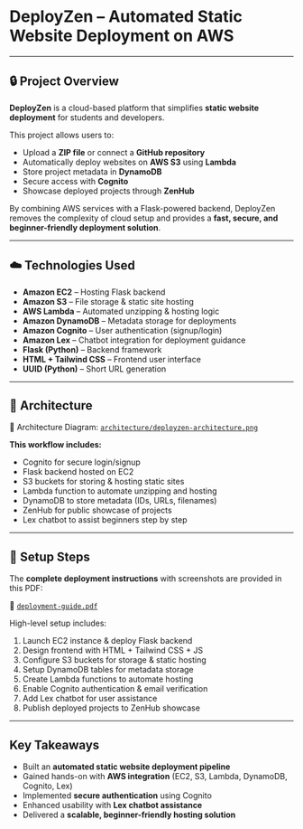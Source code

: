 #  DeployZen – Automated Static Website Deployment on AWS

---

## 🔒 Project Overview

**DeployZen** is a cloud-based platform that simplifies **static website deployment** for students and developers.  

This project allows users to:  
- Upload a **ZIP file** or connect a **GitHub repository**  
- Automatically deploy websites on **AWS S3** using **Lambda**  
- Store project metadata in **DynamoDB**  
- Secure access with **Cognito**  
- Showcase deployed projects through **ZenHub**  

By combining AWS services with a Flask-powered backend, DeployZen removes the complexity of cloud setup and provides a **fast, secure, and beginner-friendly deployment solution**.  

---

## ☁️ Technologies Used

- **Amazon EC2** – Hosting Flask backend  
- **Amazon S3** – File storage & static site hosting  
- **AWS Lambda** – Automated unzipping & hosting logic  
- **Amazon DynamoDB** – Metadata storage for deployments  
- **Amazon Cognito** – User authentication (signup/login)  
- **Amazon Lex** – Chatbot integration for deployment guidance  
- **Flask (Python)** – Backend framework  
- **HTML + Tailwind CSS** – Frontend user interface  
- **UUID (Python)** – Short URL generation  

---

## 📐 Architecture

📁 Architecture Diagram: [`architecture/deployzen-architecture.png`](./architecture/deployzen-architecture.png)

**This workflow includes:**
- Cognito for secure login/signup  
- Flask backend hosted on EC2  
- S3 buckets for storing & hosting static sites  
- Lambda function to automate unzipping and hosting  
- DynamoDB to store metadata (IDs, URLs, filenames)  
- ZenHub for public showcase of projects  
- Lex chatbot to assist beginners step by step  

---

## 🔧 Setup Steps

The **complete deployment instructions** with screenshots are provided in this PDF:  

📄 [`deployment-guide.pdf`](./deployment-guide.pdf)

High-level setup includes:  
1. Launch EC2 instance & deploy Flask backend  
2. Design frontend with HTML + Tailwind CSS + JS
3. Configure S3 buckets for storage & static hosting  
4. Setup DynamoDB tables for metadata storage  
5. Create Lambda functions to automate hosting  
6. Enable Cognito authentication & email verification  
7. Add Lex chatbot for user assistance  
8. Publish deployed projects to ZenHub showcase  

---

##  Key Takeaways

- Built an **automated static website deployment pipeline**  
- Gained hands-on with **AWS integration** (EC2, S3, Lambda, DynamoDB, Cognito, Lex)  
- Implemented **secure authentication** using Cognito  
- Enhanced usability with **Lex chatbot assistance**  
- Delivered a **scalable, beginner-friendly hosting solution**  
